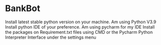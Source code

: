 # BankBot

Install latest stable python version on your machine. Am using Python V3.9
Install python IDE of your preference. Am using pycharm for my IDE
Install the packages on Requirement.txt files using CMD or the Pycharm Python Interpreter Interface under the settings menu
